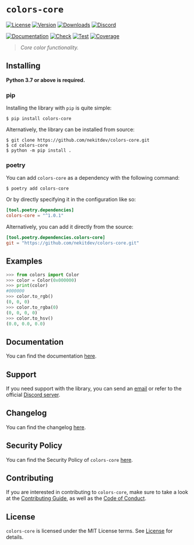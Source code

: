 # `colors-core`

[![License][License Badge]][License]
[![Version][Version Badge]][Package]
[![Downloads][Downloads Badge]][Package]
[![Discord][Discord Badge]][Discord]

[![Documentation][Documentation Badge]][Documentation]
[![Check][Check Badge]][Actions]
[![Test][Test Badge]][Actions]
[![Coverage][Coverage Badge]][Coverage]

> *Core color functionality.*

## Installing

**Python 3.7 or above is required.**

### pip

Installing the library with `pip` is quite simple:

```console
$ pip install colors-core
```

Alternatively, the library can be installed from source:

```console
$ git clone https://github.com/nekitdev/colors-core.git
$ cd colors-core
$ python -m pip install .
```

### poetry

You can add `colors-core` as a dependency with the following command:

```console
$ poetry add colors-core
```

Or by directly specifying it in the configuration like so:

```toml
[tool.poetry.dependencies]
colors-core = "^1.0.1"
```

Alternatively, you can add it directly from the source:

```toml
[tool.poetry.dependencies.colors-core]
git = "https://github.com/nekitdev/colors-core.git"
```

## Examples

```python
>>> from colors import Color
>>> color = Color(0x000000)
>>> print(color)
#000000
>>> color.to_rgb()
(0, 0, 0)
>>> color.to_rgba(0)
(0, 0, 0, 0)
>>> color.to_hsv()
(0.0, 0.0, 0.0)
```

## Documentation

You can find the documentation [here][Documentation].

## Support

If you need support with the library, you can send an [email][Email]
or refer to the official [Discord server][Discord].

## Changelog

You can find the changelog [here][Changelog].

## Security Policy

You can find the Security Policy of `colors-core` [here][Security].

## Contributing

If you are interested in contributing to `colors-core`, make sure to take a look at the
[Contributing Guide][Contributing Guide], as well as the [Code of Conduct][Code of Conduct].

## License

`colors-core` is licensed under the MIT License terms. See [License][License] for details.

[Email]: mailto:support@nekit.dev

[Discord]: https://nekit.dev/discord

[Actions]: https://github.com/nekitdev/colors-core/actions

[Changelog]: https://github.com/nekitdev/colors-core/blob/main/CHANGELOG.md
[Code of Conduct]: https://github.com/nekitdev/colors-core/blob/main/CODE_OF_CONDUCT.md
[Contributing Guide]: https://github.com/nekitdev/colors-core/blob/main/CONTRIBUTING.md
[Security]: https://github.com/nekitdev/colors-core/blob/main/SECURITY.md

[License]: https://github.com/nekitdev/colors-core/blob/main/LICENSE

[Package]: https://pypi.org/project/colors-core
[Coverage]: https://codecov.io/gh/nekitdev/colors-core
[Documentation]: https://nekitdev.github.io/colors-core

[Discord Badge]: https://img.shields.io/badge/chat-discord-5865f2
[License Badge]: https://img.shields.io/pypi/l/colors-core
[Version Badge]: https://img.shields.io/pypi/v/colors-core
[Downloads Badge]: https://img.shields.io/pypi/dm/colors-core

[Documentation Badge]: https://github.com/nekitdev/colors-core/workflows/docs/badge.svg
[Check Badge]: https://github.com/nekitdev/colors-core/workflows/check/badge.svg
[Test Badge]: https://github.com/nekitdev/colors-core/workflows/test/badge.svg
[Coverage Badge]: https://codecov.io/gh/nekitdev/colors-core/branch/main/graph/badge.svg
